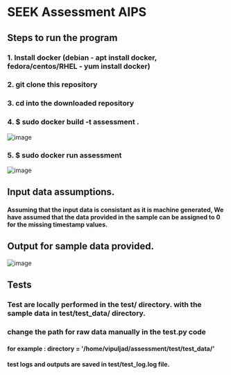 # SEEK Assessment AIPS
## Steps to run the program
### 1. Install docker (debian - apt install docker, fedora/centos/RHEL - yum install docker)
### 2. git clone this repository
### 3. cd into the downloaded repository
### 4. $ sudo docker build -t assessment . 
![image](https://user-images.githubusercontent.com/17043489/167782851-f0c33e85-049a-4f73-9c8e-db4bd1e36f37.png)

### 5. $ sudo docker run assessment
![image](https://user-images.githubusercontent.com/17043489/167782975-a49d2627-ad09-41cf-a02d-3b20ce1b9881.png)

## Input data assumptions.
#### Assuming that the input data is consistant as it is machine generated, We have assumed that the data provided in the sample can be assigned to 0 for the missing timestamp values.

## Output for sample data provided.

![image](https://user-images.githubusercontent.com/17043489/167780349-a46976b8-0b0f-4aea-847b-8edebc3e2f65.png)

## Tests
### Test are locally performed in the test/ directory. with the sample data in test/test_data/ directory.
### change the path for raw data manually in the test.py code 
#### for example : directory = '/home/vipuljad/assessment/test/test_data/'
#### test logs and outputs are saved in test/test_log.log file.
